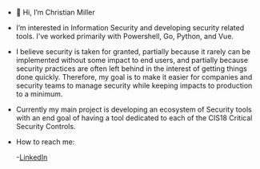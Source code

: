 - 👋 Hi, I’m Christian Miller
- I’m interested in Information Security and developing security related tools. I've worked primarily with Powershell,
  Go, Python, and Vue.
  
- I believe security is taken for granted, partially because it rarely can be implemented without some impact to end users,
  and partially because security practices are often left behind in the interest of getting things done quickly.
  Therefore, my goal is to make it easier for companies and security teams to manage
  security while keeping impacts to production to a minimum. 
  
- Currently my main project is developing an ecosystem of Security tools with an end goal
  of having a tool dedicated to each of the CIS18 Critical Security Controls.
  
- How to reach me:

    -[LinkedIn](https://www.linkedin.com/in/christian-miller-266684168/)


<!---
christianm20358/christianm20358 is a ✨ special ✨ repository because its `README.md` (this file) appears on your GitHub profile.
You can click the Preview link to take a look at your changes.
--->
